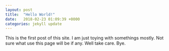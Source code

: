 ```yaml
---
layout: post
title:  "Hello World!"
date:   2018-02-23 01:09:39 +0000
categories: jekyll update
---
```

This is the first post of this site. I am just toying with somethings mostly. Not sure what use this page will be if any. Well take care. Bye.
